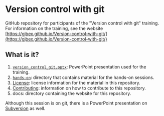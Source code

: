 # Version control with git

GitHub repository for participants of the "Version control with git" training.
For information on the training, see the website
[https://gjbex.github.io/Version-control-with-git/](https://gjbex.github.io/Version-control-with-git/)


## What is it?

1. [`version_control_git.pptx`](version_control_git.pptx): PowerPoint
   presentation used for the training.
1. [`hands-on`](hands-on): directory that contains material for the hands-on sessions.
1. [License](LICENSE): license information for the material in this repository.
1. [Contributing](CONTRIBUTING.md): information on how to contribute to this
   repository.
1. docs: directory containing the website for this repository.

Although this session is on git, there is a PowerPoint presentation
on [Subversion](version_control_svn.pptx) as well.
